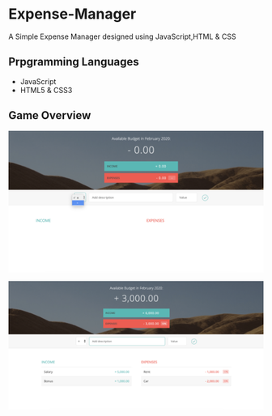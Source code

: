 # Expense-Manager
A Simple Expense Manager designed using JavaScript,HTML &amp; CSS

## Prpgramming Languages
- JavaScript
- HTML5 & CSS3

## Game Overview

![alt text](screenshots/Screenshot1%20.png  " ")

![alt text](screenshots/Screenshot2.png  " ")
